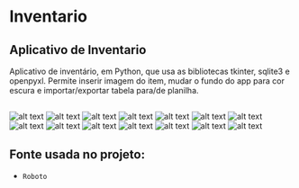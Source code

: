 # Inventario
## Aplicativo de Inventario
Aplicativo de inventário, em Python, que usa as bibliotecas tkinter, sqlite3 e openpyxl.
Permite inserir imagem do item, mudar o fundo do app para cor escura e importar/exportar tabela para/de planilha.
##
![alt text](https://github.com/PedroF37/Inventario/blob/main/Imagens/Inventario01.png)
![alt text](https://github.com/PedroF37/Inventario/blob/main/Imagens/Inventario02.png)
![alt text](https://github.com/PedroF37/Inventario/blob/main/Imagens/Inventario03.png)
![alt text](https://github.com/PedroF37/Inventario/blob/main/Imagens/Inventario04.png)
![alt text](https://github.com/PedroF37/Inventario/blob/main/Imagens/Inventario05.png)
![alt text](https://github.com/PedroF37/Inventario/blob/main/Imagens/Inventario06.png)
![alt text](https://github.com/PedroF37/Inventario/blob/main/Imagens/Inventario07.png)
![alt text](https://github.com/PedroF37/Inventario/blob/main/Imagens/Inventario08.png)
![alt text](https://github.com/PedroF37/Inventario/blob/main/Imagens/Inventario09.png)
![alt text](https://github.com/PedroF37/Inventario/blob/main/Imagens/Inventario10.png)
![alt text](https://github.com/PedroF37/Inventario/blob/main/Imagens/Inventario11.png)
![alt text](https://github.com/PedroF37/Inventario/blob/main/Imagens/Inventario12.png)
![alt text](https://github.com/PedroF37/Inventario/blob/main/Imagens/Inventario13.png)
![alt text](https://github.com/PedroF37/Inventario/blob/main/Imagens/Inventario14.png)
##

## Fonte usada no projeto:
* `Roboto`

